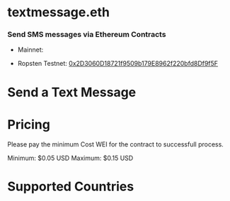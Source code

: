 # textmessage.eth
### Send SMS messages via Ethereum Contracts

- Mainnet: <not online yet>

- Ropsten Testnet: [0x2D3060D18721f9509b179E8962f220bfd8Df9f5F](https://ropsten.etherscan.io/address/0x2D3060D18721f9509b179E8962f220bfd8Df9f5F)


# Send a Text Message

# Pricing
Please pay the minimum Cost WEI for the contract to successfull process.

Minimum: $0.05 USD
Maximum: $0.15 USD

# Supported Countries
